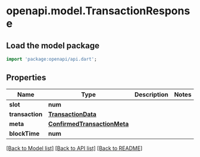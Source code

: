 # openapi.model.TransactionResponse

## Load the model package
```dart
import 'package:openapi/api.dart';
```

## Properties
Name | Type | Description | Notes
------------ | ------------- | ------------- | -------------
**slot** | **num** |  | 
**transaction** | [**TransactionData**](TransactionData.md) |  | 
**meta** | [**ConfirmedTransactionMeta**](ConfirmedTransactionMeta.md) |  | 
**blockTime** | **num** |  | 

[[Back to Model list]](../README.md#documentation-for-models) [[Back to API list]](../README.md#documentation-for-api-endpoints) [[Back to README]](../README.md)


